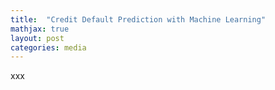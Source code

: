 ```yaml
---
title:  "Credit Default Prediction with Machine Learning"
mathjax: true
layout: post
categories: media
---
```


xxx
